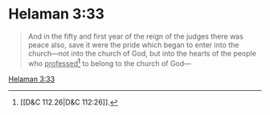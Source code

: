 # Helaman 3:33

> And in the fifty and first year of the reign of the judges there was peace also, save it were the pride which began to enter into the church—not into the church of God, but into the hearts of the people who <u>professed</u>[^a] to belong to the church of God—

[Helaman 3:33](https://www.churchofjesuschrist.org/study/scriptures/bofm/hel/3?lang=eng&id=p33#p33)


[^a]: [[D&C 112.26|D&C 112:26]].  
